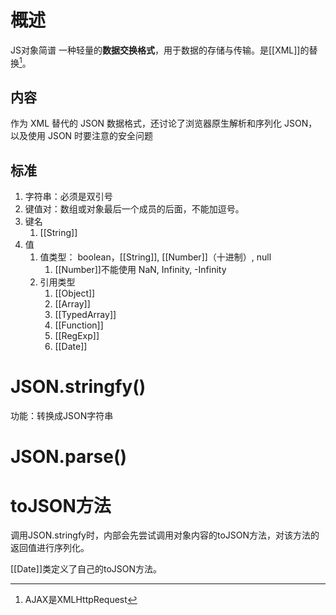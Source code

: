 # 概述
JS对象简谱
	一种轻量的**数据交换格式**，用于数据的存储与传输。是[[XML]]的替换[^1]。
## 内容
作为 XML 替代的 JSON 数据格式，还讨论了浏览器原生解析和序列化 JSON，以及使用 JSON 时要注意的安全问题
## 标准
1. 字符串：必须是双引号
2. 键值对：数组或对象最后一个成员的后面，不能加逗号。
3. 键名
	1. [[String]] 
4. 值
	1. 值类型： boolean，[[String]], [[Number]]（十进制）, null
		1. [[Number]]不能使用 NaN, Infinity, -Infinity
	2. 引用类型
		1. [[Object]] 
		2. [[Array]] 
		3. [[TypedArray]] 
		4. [[Function]] 
		5. [[RegExp]] 
		6. [[Date]] 
# JSON.stringfy()
功能：转换成JSON字符串

# JSON.parse()

# toJSON方法
调用JSON.stringfy时，内部会先尝试调用对象内容的toJSON方法，对该方法的返回值进行序列化。

[[Date]]类定义了自己的toJSON方法。

[^1]: AJAX是XMLHttpRequest